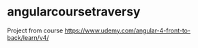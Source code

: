 # angularcoursetraversy
Project from course https://www.udemy.com/angular-4-front-to-back/learn/v4/
